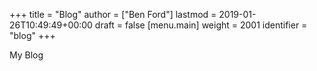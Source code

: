 +++
title = "Blog"
author = ["Ben Ford"]
lastmod = 2019-01-26T10:49:49+00:00
draft = false
[menu.main]
  weight = 2001
  identifier = "blog"
+++

My Blog

